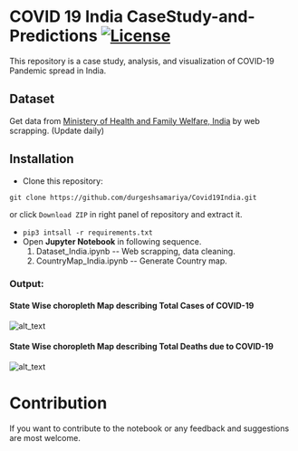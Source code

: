 # COVID 19 India CaseStudy-and-Predictions [![License](https://img.shields.io/github/license/mashape/apistatus.svg?maxAge=2592000)](https://github.com/durgeshsamariya/Covid19India/blob/master/LICENSE)

This repository is a case study, analysis, and visualization of COVID-19 Pandemic spread in India.

## Dataset

Get data from
[Ministery of Health and Family Welfare, India](https://www.mohfw.gov.in) by web scrapping. (Update daily)

## Installation

* Clone this repository:  
```console
git clone https://github.com/durgeshsamariya/Covid19India.git
```
or click `Download ZIP` in right panel of repository and extract it.

* `pip3 intsall -r requirements.txt`
* Open **Jupyter Notebook** in following sequence.
    1. Dataset_India.ipynb -- Web scrapping, data cleaning.
    2. CountryMap_India.ipynb -- Generate Country map.

### Output:

#### State Wise choropleth Map describing Total Cases of COVID-19
![alt_text](https://github.com/durgeshsamariya/Covid19India/blob/master/TotalCase_India.png)

#### State Wise choropleth Map describing Total Deaths due to COVID-19
![alt_text](https://github.com/durgeshsamariya/Covid19India/blob/master/TotalDeath_India.png)

# Contribution
If you want to contribute to the notebook or any feedback and suggestions are most welcome.